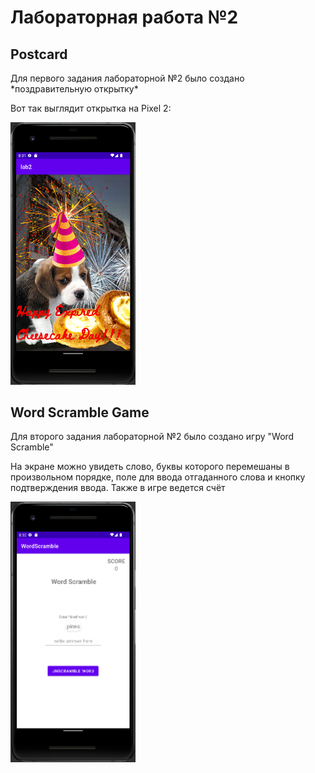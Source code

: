 <h1>Лабораторная работа №2</h1>
<h2>Postcard</h2>
<p>Для первого задания лабораторной №2 было создано *поздравительную открытку*</p>
<p>Вот так выглядит открытка на Pixel 2:</p>
<img src="https://github.com/St1r3S/Mobile-Devices-Programming/blob/main/Lab2/images/Screenshot_1.png" width="200">
<h2>Word Scramble Game</h2>
<p>Для второго задания лабораторной №2 было создано игру "Word Scramble"</p>
<p>На экране можно увидеть слово, буквы которого перемешаны в произвольном порядке, поле для ввода отгаданного слова и кнопку подтверждения ввода. Также в игре ведется счёт</p>
<img src="https://github.com/St1r3S/Mobile-Devices-Programming/blob/main/Lab2/images/Screenshot_2.png" width="200">
